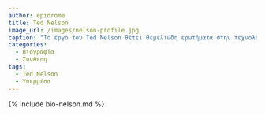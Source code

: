 ```yaml
---
author: epidrome
title: Ted Nelson 
image_url: /images/nelson-profile.jpg
caption: "Το έργο του Ted Nelson θέτει θεμελιώδη ερωτήματα στην τεχνολογία λογισμικού και στα διαδραστικά συστήματα, γιατί είναι από τους λίγους που συμετείχε στις συζητήσεις δημιουργίας των πρώτων προσωπικών υπολογιστών και είχε άποψη ορμώμενος από τις ανθρωπιστικές επιστήμες και ιδεώδη" 
categories:
  - Βιογραφία 
  - Συνθεση 
tags:
  - Ted Nelson 
  - Υπερμέσα 
---
```


{% include bio-nelson.md %}

